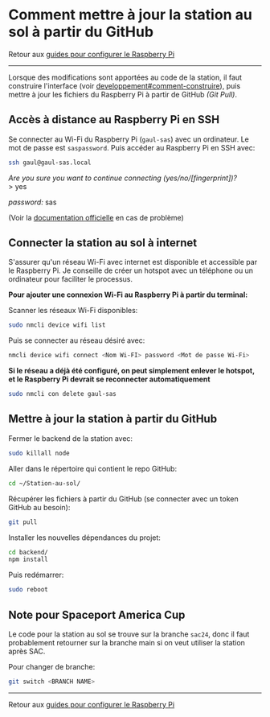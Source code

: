 # Comment mettre à jour la station au sol à partir du GitHub

Retour aux [guides pour configurer le Raspberry Pi](./raspi-config.md)

---

Lorsque des modifications sont apportées au code de la station, il faut construire l'interface (voir [developpement#comment-construire](../guide/developpement.md#comment-construire-lapplication-pour-le-mode-production)), puis mettre à jour les fichiers du Raspberry Pi à partir de GitHub _(Git Pull)_.

## Accès à distance au Raspberry Pi en SSH

Se connecter au Wi-Fi du Raspberry Pi (`gaul-sas`) avec un ordinateur. Le mot de passe est `saspassword`. Puis accéder au Raspberry Pi en SSH avec:

```bash
ssh gaul@gaul-sas.local
```

_Are you sure you want to continue connecting (yes/no/\[fingerprint\])?_ \
\> yes

_password:_ sas

(Voir la [documentation officielle](https://www.raspberrypi.com/documentation/computers/remote-access.html) en cas de problème)

## Connecter la station au sol à internet

S'assurer qu'un réseau Wi-Fi avec internet est disponible et accessible par le Raspberry Pi. Je conseille de créer un hotspot avec un téléphone ou un ordinateur pour faciliter le processus.

**Pour ajouter une connexion Wi-Fi au Raspberry Pi à partir du terminal:**

Scanner les réseaux Wi-Fi disponibles:

```bash
sudo nmcli device wifi list
```

Puis se connecter au réseau désiré avec:

```bash
nmcli device wifi connect <Nom Wi-FI> password <Mot de passe Wi-Fi>
```

**Si le réseau a déjà été configuré, on peut simplement enlever le hotspot, et le Raspberry Pi devrait se reconnecter automatiquement**

```bash
sudo nmcli con delete gaul-sas
```

## Mettre à jour la station à partir du GitHub

<!-- Il y a deux options pour mettre à jour la station au sol:

**Option 1:**

Utiliser le script:

```bash
cd ~/Station-au-sol/scripts/
chmod +x raspi_update.sh
./raspi_update.sh
```

**Option 2:** -->

Fermer le backend de la station avec:

```bash
sudo killall node
```

Aller dans le répertoire qui contient le repo GitHub:

```bash
cd ~/Station-au-sol/
```

Récupérer les fichiers à partir du GitHub (se connecter avec un token GitHub au besoin):

```bash
git pull
```

Installer les nouvelles dépendances du projet:

```bash
cd backend/
npm install
```

Puis redémarrer:

```bash
sudo reboot
```

## Note pour Spaceport America Cup

Le code pour la station au sol se trouve sur la branche `sac24`, donc il faut probablement retourner sur la branche main si on veut utiliser la station après SAC.

Pour changer de branche:

```bash
git switch <BRANCH NAME>
```

---

Retour aux [guides pour configurer le Raspberry Pi](./raspi-config.md)

